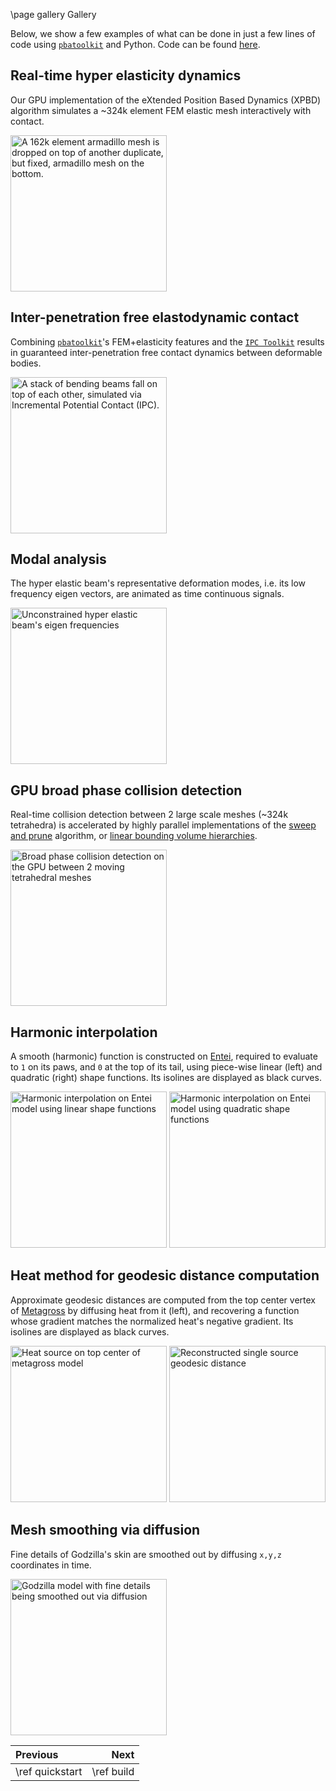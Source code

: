 \page gallery Gallery

Below, we show a few examples of what can be done in just a few lines of code using [`pbatoolkit`](https://pypi.org/project/pbatoolkit/) and Python. Code can be found [here](https://github.com/Q-Minh/PhysicsBasedAnimationToolkit/tree/master/python/examples).

## Real-time hyper elasticity dynamics

Our GPU implementation of the eXtended Position Based Dynamics (XPBD) algorithm simulates a ~324k element FEM elastic mesh interactively with contact.

<p float="left">
    <img src="gpu.xpbd.bvh.gif" width="250" alt="A 162k element armadillo mesh is dropped on top of another duplicate, but fixed, armadillo mesh on the bottom." />
</p>

## Inter-penetration free elastodynamic contact

Combining [`pbatoolkit`](https://pypi.org/project/pbatoolkit/)'s FEM+elasticity features and the [`IPC Toolkit`](https://ipctk.xyz/) results in guaranteed inter-penetration free contact dynamics between deformable bodies.

<p float="left">
    <img src="ipc.bar.stacks.gif" width="250" alt="A stack of bending beams fall on top of each other, simulated via Incremental Potential Contact (IPC)." />
</p>

## Modal analysis

The hyper elastic beam's representative deformation modes, i.e. its low frequency eigen vectors,
are animated as time continuous signals.

<p float="left">
    <img src="beam.modes.gif" width="250" alt="Unconstrained hyper elastic beam's eigen frequencies" />
</p>

## GPU broad phase collision detection

Real-time collision detection between 2 large scale meshes (~324k tetrahedra) is accelerated by highly parallel implementations of the [sweep and prune](https://en.wikipedia.org/wiki/Sweep_and_prune) algorithm, or [linear bounding volume hierarchies](https://research.nvidia.com/sites/default/files/pubs/2012-06_Maximizing-Parallelism-in/karras2012hpg_paper.pdf).

<p float="left">
    <img src="gpu.broadphase.gif" width="250" alt="Broad phase collision detection on the GPU between 2 moving tetrahedral meshes" />
</p>

## Harmonic interpolation

A smooth (harmonic) function is constructed on [Entei](<https://bulbapedia.bulbagarden.net/wiki/Entei_(Pok%C3%A9mon)>), required to evaluate to `1` on its paws, and `0` at the top of its tail, using piece-wise linear (left) and quadratic (right) shape functions. Its isolines are displayed as black curves.

<p float="left">
  <img src="entei.harmonic.interpolation.order.1.png" width="250" alt="Harmonic interpolation on Entei model using linear shape functions" />
  <img src="entei.harmonic.interpolation.order.2.png" width="250" alt="Harmonic interpolation on Entei model using quadratic shape functions" /> 
</p>

## Heat method for geodesic distance computation

Approximate geodesic distances are computed from the top center vertex of [Metagross](<https://bulbapedia.bulbagarden.net/wiki/Metagross_(Pok%C3%A9mon)>) by diffusing heat from it (left), and recovering a function whose gradient matches the normalized heat's negative gradient. Its isolines are displayed as black curves.

<p float="left">
  <img src="metagross.heat.source.png" width="250" alt="Heat source on top center of metagross model" />
  <img src="metagross.heat.geodesics.png" width="250" alt="Reconstructed single source geodesic distance" /> 
</p>

## Mesh smoothing via diffusion

Fine details of Godzilla's skin are smoothed out by diffusing `x,y,z` coordinates in time.

<p float="left">
    <img src="godzilla.diffusion.smoothing.gif" width="250" alt="Godzilla model with fine details being smoothed out via diffusion" />
</p>

<div class="section_buttons">

| Previous        |       Next |
|:----------------|-----------:|
| \ref quickstart | \ref build |

</div>
